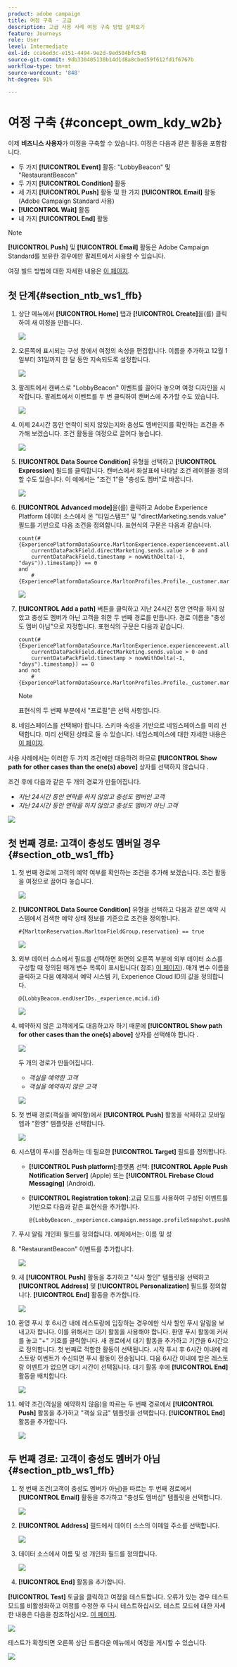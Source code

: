 ```yaml
---
product: adobe campaign
title: 여정 구축 - 고급
description: 고급 사용 사례 여정 구축 방법 살펴보기
feature: Journeys
role: User
level: Intermediate
exl-id: cca6ed3c-e151-4494-9e2d-9ed504bfc54b
source-git-commit: 9db330405130b14d1d8a8cbed59f612fd1f6767b
workflow-type: tm+mt
source-wordcount: '848'
ht-degree: 91%

---
```


# 여정 구축 {#concept_owm_kdy_w2b}

이제 **비즈니스 사용자**&#x200B;가 여정을 구축할 수 있습니다. 여정은 다음과 같은 활동을 포함합니다.

* 두 가지 **[!UICONTROL Event]** 활동: &quot;LobbyBeacon&quot; 및 &quot;RestaurantBeacon&quot;
* 두 가지 **[!UICONTROL Condition]** 활동 
* 세 가지 **[!UICONTROL Push]** 활동 및 한 가지 **[!UICONTROL Email]** 활동(Adobe Campaign Standard 사용)
* **[!UICONTROL Wait]** 활동
* 네 가지 **[!UICONTROL End]** 활동 

>[!NOTE]
>
>**[!UICONTROL Push]** 및 **[!UICONTROL Email]** 활동은 Adobe Campaign Standard를 보유한 경우에만 팔레트에서 사용할 수 있습니다.

여정 빌드 방법에 대한 자세한 내용은 [이 페이지](../building-journeys/journey.md).

## 첫 단계{#section_ntb_ws1_ffb}

1. 상단 메뉴에서 **[!UICONTROL Home]** 탭과 **[!UICONTROL Create]**&#x200B;을(를) 클릭하여 새 여정을 만듭니다.

   ![](../assets/journey31.png)

1. 오른쪽에 표시되는 구성 창에서 여정의 속성을 편집합니다. 이름을 추가하고 12월 1일부터 31일까지 한 달 동안 지속되도록 설정합니다.

   ![](../assets/journeyuc2_12.png)

1. 팔레트에서 캔버스로 &quot;LobbyBeacon&quot; 이벤트를 끌어다 놓으며 여정 디자인을 시작합니다. 팔레트에서 이벤트를 두 번 클릭하여 캔버스에 추가할 수도 있습니다.

   ![](../assets/journeyuc2_13.png)

1. 이제 24시간 동안 연락이 되지 않았는지와 충성도 멤버인지를 확인하는 조건을 추가해 보겠습니다. 조건 활동을 여정으로 끌어다 놓습니다.

   ![](../assets/journeyuc2_14.png)

1. **[!UICONTROL Data Source Condition]** 유형을 선택하고 **[!UICONTROL Expression]** 필드를 클릭합니다. 캔버스에서 화살표에 나타날 조건 레이블을 정의할 수도 있습니다. 이 예에서는 &quot;조건 1&quot;을 &quot;충성도 멤버&quot;로 바꿉니다.

   ![](../assets/journeyuc2_15.png)

1. **[!UICONTROL Advanced mode]**&#x200B;을(를) 클릭하고 Adobe Experience Platform 데이터 소스에서 온 &quot;타임스탬프&quot; 및 &quot;directMarketing.sends.value&quot; 필드를 기반으로 다음 조건을 정의합니다. 표현식의 구문은 다음과 같습니다.

   ```
   count(#{ExperiencePlatformDataSource.MarltonExperience.experienceevent.all(
       currentDataPackField.directMarketing.sends.value > 0 and
       currentDataPackField.timestamp > nowWithDelta(-1, "days")).timestamp}) == 0
   and
       #{ExperiencePlatformDataSource.MarltonProfiles.Profile._customer.marlton.loyaltyMember}
   ```

   ![](../assets/journeyuc2_30.png)

1. **[!UICONTROL Add a path]** 버튼을 클릭하고 지난 24시간 동안 연락을 하지 않았고 충성도 멤버가 아닌 고객을 위한 두 번째 경로를 만듭니다. 경로 이름을 &quot;충성도 멤버 아님&quot;으로 지정합니다. 표현식의 구문은 다음과 같습니다.

   ```
   count(#{ExperiencePlatformDataSource.MarltonExperience.experienceevent.all(
       currentDataPackField.directMarketing.sends.value > 0 and
       currentDataPackField.timestamp > nowWithDelta(-1, "days").timestamp}) == 0
   and not
       #{ExperiencePlatformDataSource.MarltonProfiles.Profile._customer.marlton.loyaltyMember}
   ```

   >[!NOTE]
   >
   >표현식의 두 번째 부분에서 &quot;프로필&quot;은 선택 사항입니다.

1. 네임스페이스를 선택해야 합니다. 스키마 속성을 기반으로 네임스페이스를 미리 선택합니다. 미리 선택된 상태로 둘 수 있습니다. 네임스페이스에 대한 자세한 내용은 [이 페이지](../event/selecting-the-namespace.md).

사용 사례에서는 이러한 두 가지 조건에만 대응하려 하므로 **[!UICONTROL Show path for other cases than the one(s) above]** 상자를 선택하지 않습니다 .

조건 후에 다음과 같은 두 개의 경로가 만들어집니다.

* _지난 24시간 동안 연락을 하지 않았고 충성도 멤버인 고객_
* _지난 24시간 동안 연락을 하지 않았고 충성도 멤버가 아닌 고객_

![](../assets/journeyuc2_16.png)

## 첫 번째 경로: 고객이 충성도 멤버일 경우   {#section_otb_ws1_ffb}

1. 첫 번째 경로에 고객의 예약 여부를 확인하는 조건을 추가해 보겠습니다. 조건 활동을 여정으로 끌어다 놓습니다.

   ![](../assets/journeyuc2_17.png)

1. **[!UICONTROL Data Source Condition]** 유형을 선택하고 다음과 같은 예약 시스템에서 검색한 예약 상태 정보를 기준으로 조건을 정의합니다.

   ```
   #{MarltonReservation.MarltonFieldGroup.reservation} == true
   ```

   ![](../assets/journeyuc2_18.png)

1. 외부 데이터 소스에서 필드를 선택하면 화면의 오른쪽 부분에 외부 데이터 소스를 구성할 때 정의된 매개 변수 목록이 표시됩니다( 참조) [이 페이지](../usecase/configuring-the-data-sources.md)). 매개 변수 이름을 클릭하고 다음 예제에서 예약 시스템 키, Experience Cloud ID의 값을 정의합니다.

   ```
   @{LobbyBeacon.endUserIDs._experience.mcid.id}
   ```

   ![](../assets/journeyuc2_19.png)

1. 예약하지 않은 고객에게도 대응하고자 하기 때문에 **[!UICONTROL Show path for other cases than the one(s) above]** 상자를 선택해야 합니다 .

   ![](../assets/journeyuc2_20.png)

   두 개의 경로가 만들어집니다.

   * _객실을 예약한 고객_
   * _객실을 예약하지 않은 고객_

   ![](../assets/journeyuc2_21.png)

1. 첫 번째 경로(객실을 예약함)에서 **[!UICONTROL Push]** 활동을 삭제하고 모바일 앱과 &quot;환영&quot; 템플릿을 선택합니다.

   ![](../assets/journeyuc2_22.png)

1. 시스템이 푸시를 전송하는 데 필요한 **[!UICONTROL Target]** 필드를 정의합니다.

   * **[!UICONTROL Push platform]**:플랫폼 선택: **[!UICONTROL Apple Push Notification Server]** (Apple) 또는 **[!UICONTROL Firebase Cloud Messaging]** (Android).
   * **[!UICONTROL Registration token]**:고급 모드를 사용하여 구성된 이벤트를 기반으로 다음과 같은 표현식을 추가합니다.

      ```
      @{LobbyBeacon._experience.campaign.message.profileSnapshot.pushNotificationTokens.first().token}
      ```

1. 푸시 알림 개인화 필드를 정의합니다. 예제에서는: 이름 및 성

1. &quot;RestaurantBeacon&quot; 이벤트를 추가합니다.

   ![](../assets/journeyuc2_23.png)

1. 새 **[!UICONTROL Push]** 활동을 추가하고 &quot;식사 할인&quot; 템플릿을 선택하고 **[!UICONTROL Address]** 및 **[!UICONTROL Personalization]** 필드를 정의합니다. **[!UICONTROL End]** 활동을 추가합니다. 

   ![](../assets/journeyuc2_24.png)

1. 환영 푸시 후 6시간 내에 레스토랑에 입장하는 경우에만 식사 할인 푸시 알림을 보내고자 합니다. 이를 위해서는 대기 활동을 사용해야 합니다. 환영 푸시 활동에 커서를 놓고 &quot;+&quot; 기호를 클릭합니다. 새 경로에서 대기 활동을 추가하고 기간을 6시간으로 정의합니다. 첫 번째로 적합한 활동이 선택됩니다. 시작 푸시 후 6시간 이내에 레스토랑 이벤트가 수신되면 푸시 활동이 전송됩니다. 다음 6시간 이내에 받은 레스토랑 이벤트가 없으면 대기 시간이 선택됩니다. 대기 활동 후에 **[!UICONTROL End]** 활동을 배치합니다.

   ![](../assets/journeyuc2_31.png)

1. 예약 조건(객실을 예약하지 않음)을 따르는 두 번째 경로에서 **[!UICONTROL Push]** 활동을 추가하고 &quot;객실 요금&quot; 템플릿을 선택합니다. **[!UICONTROL End]** 활동을 추가합니다.

   ![](../assets/journeyuc2_25.png)

## 두 번째 경로: 고객이 충성도 멤버가 아님{#section_ptb_ws1_ffb}

1. 첫 번째 조건(고객이 충성도 멤버가 아님)을 따르는 두 번째 경로에서 **[!UICONTROL Email]** 활동을 추가하고 &quot;충성도 멤버십&quot; 템플릿을 선택합니다.

   ![](../assets/journeyuc2_26.png)

1. **[!UICONTROL Address]** 필드에서 데이터 소스의 이메일 주소를 선택합니다.

   ![](../assets/journeyuc2_27.png)

1. 데이터 소스에서 이름 및 성 개인화 필드를 정의합니다.

   ![](../assets/journeyuc2_28.png)

1. **[!UICONTROL End]** 활동을 추가합니다.

**[!UICONTROL Test]** 토글을 클릭하고 여정을 테스트합니다. 오류가 있는 경우 테스트 모드를 비활성화하고 여정를 수정한 후 다시 테스트하십시오. 테스트 모드에 대한 자세한 내용은 다음을 참조하십시오. [이 페이지](../building-journeys/testing-the-journey.md).

![](../assets/journeyuc2_32bis.png)

테스트가 확정되면 오른쪽 상단 드롭다운 메뉴에서 여정을 게시할 수 있습니다.

![](../assets/journeyuc2_32.png)

